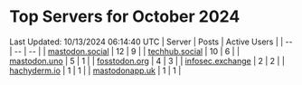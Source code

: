 # Top Servers for October 2024
Last Updated: 10/13/2024 06:14:40 UTC
| Server | Posts | Active Users |
| -- | -- | -- |
| [mastodon.social](https://mastodon.social/tags/PowerShell) | 12 | 9 |
| [techhub.social](https://techhub.social/tags/PowerShell) | 10 | 6 |
| [mastodon.uno](https://mastodon.uno/tags/PowerShell) | 5 | 1 |
| [fosstodon.org](https://fosstodon.org/tags/PowerShell) | 4 | 3 |
| [infosec.exchange](https://infosec.exchange/tags/PowerShell) | 2 | 2 |
| [hachyderm.io](https://hachyderm.io/tags/PowerShell) | 1 | 1 |
| [mastodonapp.uk](https://mastodonapp.uk/tags/PowerShell) | 1 | 1 |

